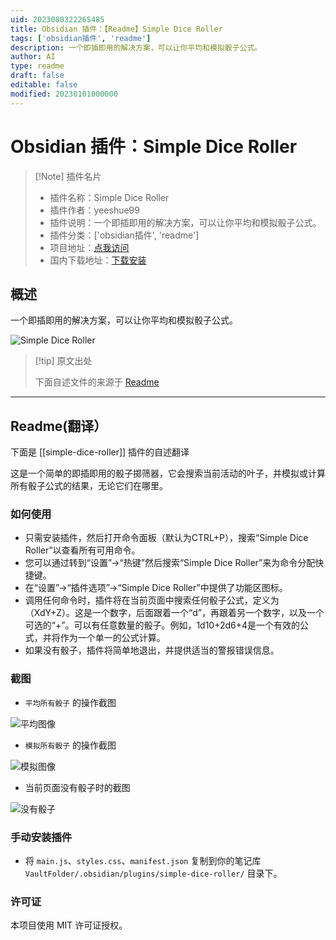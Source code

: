 ```yaml
---
uid: 2023080322265485
title: Obsidian 插件：【Readme】Simple Dice Roller
tags: ['obsidian插件', 'readme']
description: 一个即插即用的解决方案，可以让你平均和模拟骰子公式。
author: AI
type: readme
draft: false
editable: false
modified: 20230101000000
---
```


# Obsidian 插件：Simple Dice Roller

> [!Note] 插件名片
> - 插件名称：Simple Dice Roller
> - 插件作者：yeeshue99
> - 插件说明：一个即插即用的解决方案，可以让你平均和模拟骰子公式。
> - 插件分类：['obsidian插件', 'readme']
> - 项目地址：[点我访问](https://github.com/yeeshue99/SimpleDiceRoller)
> - 国内下载地址：[下载安装](https://pkmer.cn/products/plugin/pluginMarket/?simple-dice-roller)

## 概述

一个即插即用的解决方案，可以让你平均和模拟骰子公式。

![Simple Dice Roller](https://cdn.pkmer.cn/covers/simple-dice-roller.png!pkmer)

> [!tip] 原文出处
> 
>下面自述文件的来源于 [Readme](https://ghproxy.net/https://raw.githubusercontent.com/yeeshue99/SimpleDiceRoller/master/README.md)
> 

---

## Readme(翻译）

下面是 [[simple-dice-roller]] 插件的自述翻译


这是一个简单的即插即用的骰子掷筛器，它会搜索当前活动的叶子，并模拟或计算所有骰子公式的结果，无论它们在哪里。

### 如何使用

- 只需安装插件，然后打开命令面板（默认为CTRL+P），搜索“Simple Dice Roller”以查看所有可用命令。
- 您可以通过转到“设置”->“热键”然后搜索“Simple Dice Roller”来为命令分配快捷键。
- 在“设置”->“插件选项”->“Simple Dice Roller”中提供了功能区图标。
- 调用任何命令时，插件将在当前页面中搜索任何骰子公式，定义为（XdY+Z）。这是一个数字，后面跟着一个“d”，再跟着另一个数字，以及一个可选的“+”。可以有任意数量的骰子。例如，1d10+2d6+4是一个有效的公式，并将作为一个单一的公式计算。
- 如果没有骰子，插件将简单地退出，并提供适当的警报错误信息。

### 截图
- `平均所有骰子` 的操作截图


![平均图像](Screenshots/AverageImage.png)
- `模拟所有骰子` 的操作截图


![模拟图像](Screenshots/SimulateImage.png)
- 当前页面没有骰子时的截图


![没有骰子](Screenshots/NoDice.png)

### 手动安装插件

- 将 `main.js`、`styles.css`、`manifest.json` 复制到你的笔记库 `VaultFolder/.obsidian/plugins/simple-dice-roller/` 目录下。

### 许可证

本项目使用 MIT 许可证授权。



